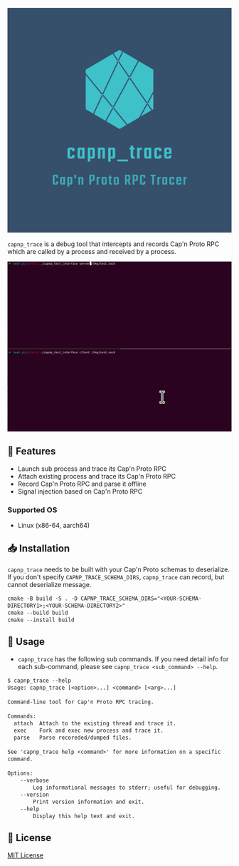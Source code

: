 ![Cap'n Proto RPC tracer](doc/logo.png)

`capnp_trace` is a debug tool that intercepts and records Cap'n Proto RPC which are called by a process and received by a process.

![demo](doc/demo.gif)

## 💪 Features

- Launch sub process and trace its Cap'n Proto RPC
- Attach existing process and trace its Cap'n Proto RPC
- Record Cap'n Proto RPC and parse it offline
- Signal injection based on Cap'n Proto RPC

### Supported OS

- Linux (x86-64, aarch64)

## 📥️ Installation

`capnp_trace` needs to be built with your Cap'n Proto schemas to deserialize.  
If you don't specify `CAPNP_TRACE_SCHEMA_DIRS`, `capnp_trace` can record, but cannot deserialize message.  

```shell
cmake -B build -S . -D CAPNP_TRACE_SCHEMA_DIRS="<YOUR-SCHEMA-DIRECTORY1>;<YOUR-SCHEMA-DIRECTORY2>"
cmake --build build
cmake --install build
```

## 🚀 Usage

- `capnp_trace` has the following sub commands. If you need detail info for each sub-command, please see `capnp_trace <sub_command> --help`.

```shell
$ capnp_trace --help 
Usage: capnp_trace [<option>...] <command> [<arg>...]

Command-line tool for Cap'n Proto RPC tracing.

Commands:
  attach  Attach to the existing thread and trace it.
  exec    Fork and exec new process and trace it.
  parse   Parse recoreded/dumped files.

See 'capnp_trace help <command>' for more information on a specific command.

Options:
    --verbose
        Log informational messages to stderr; useful for debugging.
    --version
        Print version information and exit.
    --help
        Display this help text and exit.
```

## 📜 License

[MIT License](https://opensource.org/license/mit)
